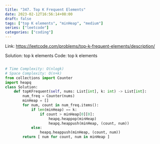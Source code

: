 ```yaml
---
title: "347. Top K Frequent Elements"
date: 2023-02-12T16:56:14+08:00
draft: false
tags: ["top K elements", "minHeap", "medium"]
series: ["leetcode"]
categories: ["coding"]
---
```


Link: https://leetcode.com/problems/top-k-frequent-elements/description/

Solution: top k elements
Code:
top k elements

```python

# Time Complexity: O(nlogk)
# Space Complexity: O(n+k)
from collections import Counter
import heapq
class Solution:
    def topKFrequent(self, nums: List[int], k: int) -> List[int]:
        num_freq = Counter(nums)
        minHeap = []
        for num, count in num_freq.items():
            if len(minHeap) == k:
                if count > minHeap[0][0]:
                    heapq.heappop(minHeap)
                    heapq.heappush(minHeap, (count, num))
            else:
                heapq.heappush(minHeap, (count, num))
        return [ num for count, num in minHeap ]
```


